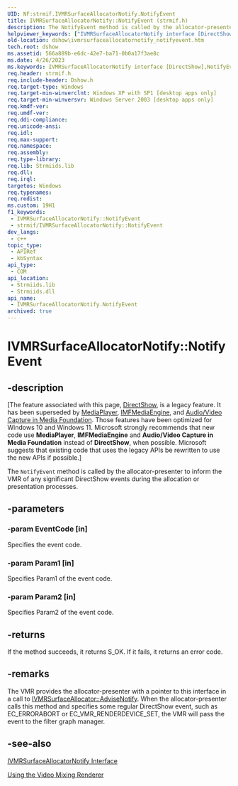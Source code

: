 ```yaml
---
UID: NF:strmif.IVMRSurfaceAllocatorNotify.NotifyEvent
title: IVMRSurfaceAllocatorNotify::NotifyEvent (strmif.h)
description: The NotifyEvent method is called by the allocator-presenter to inform the VMR of any significant DirectShow events during the allocation or presentation processes.
helpviewer_keywords: ["IVMRSurfaceAllocatorNotify interface [DirectShow]","NotifyEvent method","IVMRSurfaceAllocatorNotify.NotifyEvent","IVMRSurfaceAllocatorNotify::NotifyEvent","IVMRSurfaceAllocatorNotifyNotifyEvent","NotifyEvent","NotifyEvent method [DirectShow]","NotifyEvent method [DirectShow]","IVMRSurfaceAllocatorNotify interface","dshow.ivmrsurfaceallocatornotify_notifyevent","strmif/IVMRSurfaceAllocatorNotify::NotifyEvent"]
old-location: dshow\ivmrsurfaceallocatornotify_notifyevent.htm
tech.root: dshow
ms.assetid: 566a889b-e6dc-42e7-ba71-0b0a17f3ae8c
ms.date: 4/26/2023
ms.keywords: IVMRSurfaceAllocatorNotify interface [DirectShow],NotifyEvent method, IVMRSurfaceAllocatorNotify.NotifyEvent, IVMRSurfaceAllocatorNotify::NotifyEvent, IVMRSurfaceAllocatorNotifyNotifyEvent, NotifyEvent, NotifyEvent method [DirectShow], NotifyEvent method [DirectShow],IVMRSurfaceAllocatorNotify interface, dshow.ivmrsurfaceallocatornotify_notifyevent, strmif/IVMRSurfaceAllocatorNotify::NotifyEvent
req.header: strmif.h
req.include-header: Dshow.h
req.target-type: Windows
req.target-min-winverclnt: Windows XP with SP1 [desktop apps only]
req.target-min-winversvr: Windows Server 2003 [desktop apps only]
req.kmdf-ver: 
req.umdf-ver: 
req.ddi-compliance: 
req.unicode-ansi: 
req.idl: 
req.max-support: 
req.namespace: 
req.assembly: 
req.type-library: 
req.lib: Strmiids.lib
req.dll: 
req.irql: 
targetos: Windows
req.typenames: 
req.redist: 
ms.custom: 19H1
f1_keywords:
 - IVMRSurfaceAllocatorNotify::NotifyEvent
 - strmif/IVMRSurfaceAllocatorNotify::NotifyEvent
dev_langs:
 - c++
topic_type:
 - APIRef
 - kbSyntax
api_type:
 - COM
api_location:
 - Strmiids.lib
 - Strmiids.dll
api_name:
 - IVMRSurfaceAllocatorNotify.NotifyEvent
archived: true
---
```


# IVMRSurfaceAllocatorNotify::NotifyEvent


## -description

\[The feature associated with this page, [DirectShow](/windows/win32/directshow/directshow), is a legacy feature. It has been superseded by [MediaPlayer](/uwp/api/Windows.Media.Playback.MediaPlayer), [IMFMediaEngine](/windows/win32/api/mfmediaengine/nn-mfmediaengine-imfmediaengine), and [Audio/Video Capture in Media Foundation](/windows/win32/medfound/audio-video-capture-in-media-foundation). Those features have been optimized for Windows 10 and Windows 11. Microsoft strongly recommends that new code use **MediaPlayer**, **IMFMediaEngine** and **Audio/Video Capture in Media Foundation** instead of **DirectShow**, when possible. Microsoft suggests that existing code that uses the legacy APIs be rewritten to use the new APIs if possible.\]

The <code>NotifyEvent</code> method is called by the allocator-presenter to inform the VMR of any significant DirectShow events during the allocation or presentation processes.

## -parameters

### -param EventCode [in]

Specifies the event code.

### -param Param1 [in]

Specifies Param1 of the event code.

### -param Param2 [in]

Specifies Param2 of the event code.

## -returns

If the method succeeds, it returns S_OK. If it fails, it returns an error code.

## -remarks

The VMR provides the allocator-presenter with a pointer to this interface in a call to <a href="/windows/desktop/api/strmif/nf-strmif-ivmrsurfaceallocator-advisenotify">IVMRSurfaceAllocator::AdviseNotify</a>. When the allocator-presenter calls this method and specifies some regular DirectShow event, such as EC_ERRORABORT or EC_VMR_RENDERDEVICE_SET, the VMR will pass the event to the filter graph manager.

## -see-also

<a href="/windows/desktop/api/strmif/nn-strmif-ivmrsurfaceallocatornotify">IVMRSurfaceAllocatorNotify Interface</a>



<a href="/windows/desktop/DirectShow/using-the-video-mixing-renderer">Using the Video Mixing Renderer</a>